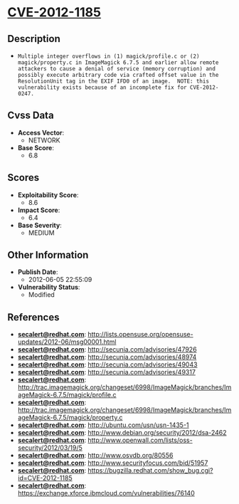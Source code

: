 
# [CVE-2012-1185](http://lists.opensuse.org/opensuse-updates/2012-06/msg00001.html)

## Description

- `Multiple integer overflows in (1) magick/profile.c or (2) magick/property.c in ImageMagick 6.7.5 and earlier allow remote attackers to cause a denial of service (memory corruption) and possibly execute arbitrary code via crafted offset value in the ResolutionUnit tag in the EXIF IFD0 of an image.  NOTE: this vulnerability exists because of an incomplete fix for CVE-2012-0247.`

## Cvss Data

- **Access Vector**:
  - NETWORK
- **Base Score**:
  - 6.8

## Scores

- **Exploitability Score**:
  - 8.6
- **Impact Score**:
  - 6.4
- **Base Severity**:
  - MEDIUM

## Other Information

- **Publish Date**:
  - 2012-06-05 22:55:09
- **Vulnerability Status**:
  - Modified

## References

- **secalert@redhat.com**: http://lists.opensuse.org/opensuse-updates/2012-06/msg00001.html
- **secalert@redhat.com**: http://secunia.com/advisories/47926
- **secalert@redhat.com**: http://secunia.com/advisories/48974
- **secalert@redhat.com**: http://secunia.com/advisories/49043
- **secalert@redhat.com**: http://secunia.com/advisories/49317
- **secalert@redhat.com**: http://trac.imagemagick.org/changeset/6998/ImageMagick/branches/ImageMagick-6.7.5/magick/profile.c
- **secalert@redhat.com**: http://trac.imagemagick.org/changeset/6998/ImageMagick/branches/ImageMagick-6.7.5/magick/property.c
- **secalert@redhat.com**: http://ubuntu.com/usn/usn-1435-1
- **secalert@redhat.com**: http://www.debian.org/security/2012/dsa-2462
- **secalert@redhat.com**: http://www.openwall.com/lists/oss-security/2012/03/19/5
- **secalert@redhat.com**: http://www.osvdb.org/80556
- **secalert@redhat.com**: http://www.securityfocus.com/bid/51957
- **secalert@redhat.com**: https://bugzilla.redhat.com/show_bug.cgi?id=CVE-2012-1185
- **secalert@redhat.com**: https://exchange.xforce.ibmcloud.com/vulnerabilities/76140
